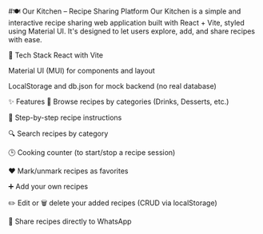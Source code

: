 #🍽️ Our Kitchen – Recipe Sharing Platform
Our Kitchen is a simple and interactive recipe sharing web application built with React + Vite, styled using Material UI. It's designed to let users explore, add, and share recipes with ease.

🔧 Tech Stack
React with Vite

Material UI (MUI) for components and layout

LocalStorage and db.json for mock backend (no real database)

✨ Features
🍝 Browse recipes by categories (Drinks, Desserts, etc.)

📖 Step-by-step recipe instructions

🔍 Search recipes by category

🕒 Cooking counter (to start/stop a recipe session)

❤️ Mark/unmark recipes as favorites

➕ Add your own recipes

✏️ Edit or 🗑️ delete your added recipes (CRUD via localStorage)

📲 Share recipes directly to WhatsApp

